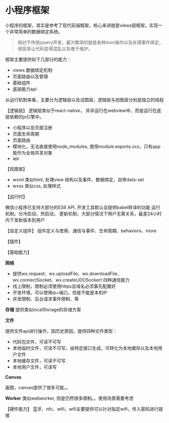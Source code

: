 # 小程序框架

小程序的框架，其实是参考了现代前端框架，核心来讲就是views层框架，实现一个非常简单的数据绑定系统。

> 相对于传统jquery开发，最为繁琐的就是各种dom操作以及处理事件绑定，很容易让代码变得混乱以及难于维护。

框架主要提供如下几部分的能力：

- views 数据绑定机制
- 页面路由以及管理
- 基础组件
- 底层能力api

从运行机制来看，主要分为逻辑层以及试图层，逻辑层与视图层分别是独立的线程

【逻辑层】
逻辑层类似于react-native， 并非运行在webview中，而是运行在底层依赖的js引擎中。

- 小程序以及页面注册
- 页面生命周期
- 页面路由
- 模块化，无法直接使用node_modules, 使用module.exports.xxx，只有app能作为全局共享对象
- api

【视图层】

- wxml 类似html, 处理view 结构以及事件、数据绑定，自带data-set
- wxss 类似css, 处理样式

【运行时】

微信小程序已支持大部分的ES6 API, 开发工具默认会提供babel转译的功能
运行机制，分冷启动、热启动，
更新机制，大部分情况下用户无需关系，最差24小时内下发新版本到用户

【自定义组件】
组件定义与使用、通信与事件、生命周期、behaviors、more

【插件】

【基础能力】

**网络**

- 提供wx.request、wx.uploadFile、wx.downloadFile、wx.connectSocket、wx.createUDOSockert 四种通信能力
- 线上限制，限制必须使用https且域名必须事先配置好
- 开发环境，可以使用ip+端口，但是不能是本机IP
- 并发限制、后台请求事件限制、等

**存储**
提供类似localStorage的存储方案

**文件**

提供文件api进行操作，因历史原因，提供四种文件类型：

- 代码包文件，可读不可写
- 本地临时文件，可读不可写，由特定接口生成，可转化为本地缓存以及本地用户文件
- 本地缓存文件，可读不可写
- 本地用户文件，可读写

**Canvas**

画图，canvas提供了很多可能。。

**Worker**
类似webworker, 但是仍然很多限制。。使用场景需要考虑

【硬件能力】
蓝牙、nfc、wifi，wifi主要提供可以针对指定wifi，传入密码进行链接















